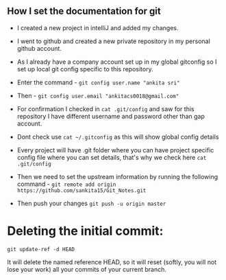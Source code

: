 ## How I set the documentation for git

* I created a new project in intelliJ and added my changes.

* I went to github and created a new private repository in my personal github account.

* As I already have a company account set up in my global gitconfig so I set up local git config specific to this repository.

* Enter the command - ```git config user.name "ankita sri"```

* Then - ```git config user.email "ankitacs0018@gmail.com"```

* For confirmation I checked in ```cat .git/config``` and saw for this repository I have different username and password other than gap account.

* Dont check use ```cat ~/.gitconfig``` as this will show global config details

* Every project will have .git folder where you can have project specific config file where you can set details, that's why we check here ```cat .git/config```

* Then we need to set the upstream information by running the following command - ```git remote add origin https://github.com/sankita15/Git_Notes.git```

* Then push your changes ```git push -u origin master```


# Deleting the initial commit:
```text
git update-ref -d HEAD
```

It will delete the named reference HEAD, so it will reset (softly, you will not lose your work) all your commits of your current branch.
